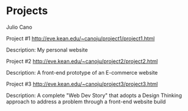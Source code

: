 # Projects
Julio Cano

Project #1
http://eve.kean.edu/~canoju/project1/project1.html

Description: My personal website

Project #2
http://eve.kean.edu/~canoju/project2/project2.html

Description: A front-end prototype of an E-commerce website

Project #3
http://eve.kean.edu/~canoju/project3/project3.html

Description: A complete "Web Dev Story" that adopts a Design Thinking approach to address a problem through a front-end website build
